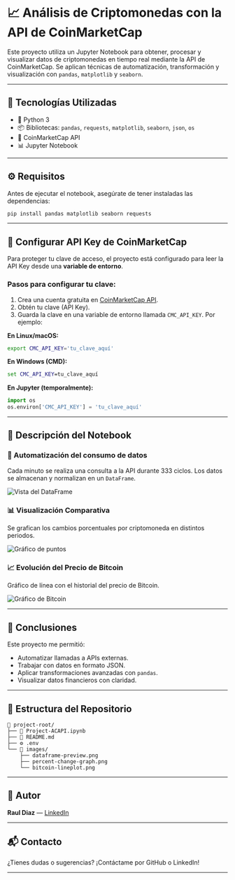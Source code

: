 # 📈 Análisis de Criptomonedas con la API de CoinMarketCap

Este proyecto utiliza un Jupyter Notebook para obtener, procesar y visualizar datos de criptomonedas en tiempo real mediante la API de CoinMarketCap. Se aplican técnicas de automatización, transformación y visualización con `pandas`, `matplotlib` y `seaborn`.

---

## 🚀 Tecnologías Utilizadas

- 🐍 Python 3
- 📦 Bibliotecas: `pandas`, `requests`, `matplotlib`, `seaborn`, `json`, `os`
- 📡 CoinMarketCap API
- 📊 Jupyter Notebook

---

## ⚙️ Requisitos

Antes de ejecutar el notebook, asegúrate de tener instaladas las dependencias:

```bash
pip install pandas matplotlib seaborn requests
```

---

## 🔐 Configurar API Key de CoinMarketCap

Para proteger tu clave de acceso, el proyecto está configurado para leer la API Key desde una **variable de entorno**.

### Pasos para configurar tu clave:

1. Crea una cuenta gratuita en [CoinMarketCap API](https://coinmarketcap.com/api/).
2. Obtén tu clave (API Key).
3. Guarda la clave en una variable de entorno llamada `CMC_API_KEY`. Por ejemplo:

**En Linux/macOS:**
```bash
export CMC_API_KEY='tu_clave_aquí'
```

**En Windows (CMD):**
```cmd
set CMC_API_KEY=tu_clave_aquí
```

**En Jupyter (temporalmente):**
```python
import os
os.environ['CMC_API_KEY'] = 'tu_clave_aquí'
```

---

## 🧠 Descripción del Notebook

### 🔁 Automatización del consumo de datos
Cada minuto se realiza una consulta a la API durante 333 ciclos. Los datos se almacenan y normalizan en un `DataFrame`.

![Vista del DataFrame](images/dataframe-preview.png)

### 📊 Visualización Comparativa
Se grafican los cambios porcentuales por criptomoneda en distintos periodos.

![Gráfico de puntos](images/percent-change-graph.png)

### 📈 Evolución del Precio de Bitcoin
Gráfico de línea con el historial del precio de Bitcoin.

![Gráfico de Bitcoin](images/bitcoin-lineplot.png)

---

## 📌 Conclusiones

Este proyecto me permitió:

- Automatizar llamadas a APIs externas.
- Trabajar con datos en formato JSON.
- Aplicar transformaciones avanzadas con `pandas`.
- Visualizar datos financieros con claridad.

---

## 📂 Estructura del Repositorio

```
📁 project-root/
├── 📄 Project-ACAPI.ipynb
├── 📄 README.md
├── ⚙️ .env
└── 📁 images/
    ├── dataframe-preview.png
    ├── percent-change-graph.png
    └── bitcoin-lineplot.png
```

---

## 👤 Autor

**Raul Diaz** — [LinkedIn](https://www.linkedin.com/in/raul-dc/)

---

## 📬 Contacto

¿Tienes dudas o sugerencias? ¡Contáctame por GitHub o LinkedIn!


---
